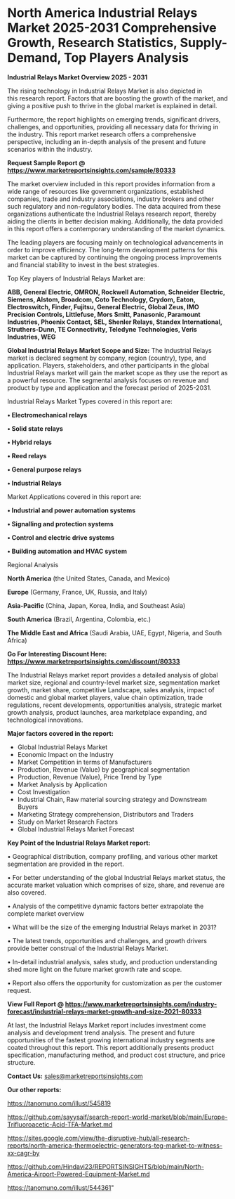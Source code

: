 # North America Industrial Relays Market 2025-2031 Comprehensive Growth, Research Statistics, Supply-Demand,  Top Players Analysis

<Strong> Industrial Relays Market Overview 2025 - 2031</strong>

The rising technology in Industrial Relays Market is also depicted in this research report. Factors that are boosting the growth of the market, and giving a positive push to thrive in the global market is explained in detail.

Furthermore, the report highlights on emerging trends, significant drivers, challenges, and opportunities, providing all necessary data for thriving in the industry. This report market research offers a comprehensive perspective, including an in-depth analysis of the present and future scenarios within the industry.

<strong>Request Sample Report @ <a href=https://www.marketreportsinsights.com/sample/80333>https://www.marketreportsinsights.com/sample/80333</a></strong>

The market overview included in this report provides information from a wide range of resources like government organizations, established companies, trade and industry associations, industry brokers and other such regulatory and non-regulatory bodies. The data acquired from these organizations authenticate the Industrial Relays research report, thereby aiding the clients in better decision making. Additionally, the data provided in this report offers a contemporary understanding of the market dynamics.

The leading players are focusing mainly on technological advancements in order to improve efficiency. The long-term development patterns for this market can be captured by continuing the ongoing process improvements and financial stability to invest in the best strategies.

Top Key players of Industrial Relays Market are:

<strong>ABB, General Electric, OMRON, Rockwell Automation, Schneider Electric, Siemens, Alstom, Broadcom, Coto Technology, Crydom, Eaton, Electroswitch, Finder, Fujitsu, General Electric, Global Zeus, IMO Precision Controls, Littlefuse, Mors Smitt, Panasonic, Paramount Industries, Phoenix Contact, SEL, Shenler Relays, Standex International, Struthers-Dunn, TE Connectivity, Teledyne Technologies, Veris Industries, WEG</strong>

<strong><b>Global Industrial Relays Market Scope and Size:</b></strong>
The Industrial Relays market is declared segment by company, region (country), type, and application. Players, stakeholders, and other participants in the global Industrial Relays market will gain the market scope as they use the report as a powerful resource. The segmental analysis focuses on revenue and product by type and application and the forecast period of 2025-2031.

Industrial Relays Market Types covered in this report are:

<strong>• Electromechanical relays

• Solid state relays

• Hybrid relays

• Reed relays

• General purpose relays

• Industrial Relays</strong>

Market Applications covered in this report are:

<strong>• Industrial and power automation systems

• Signalling and protection systems

• Control and electric drive systems

• Building automation and HVAC system</strong> 

Regional Analysis

<strong>North America</strong> (the United States, Canada, and Mexico)

<strong>Europe</strong> (Germany, France, UK, Russia, and Italy)

<strong>Asia-Pacific</strong> (China, Japan, Korea, India, and Southeast Asia)

<strong>South America</strong> (Brazil, Argentina, Colombia, etc.)

<strong>The Middle East and Africa</strong> (Saudi Arabia, UAE, Egypt, Nigeria, and South Africa)

<strong>Go For Interesting Discount Here: <a href=https://www.marketreportsinsights.com/discount/80333>https://www.marketreportsinsights.com/discount/80333</a></strong>

The Industrial Relays market report provides a detailed analysis of global market size, regional and country-level market size, segmentation market growth, market share, competitive Landscape, sales analysis, impact of domestic and global market players, value chain optimization, trade regulations, recent developments, opportunities analysis, strategic market growth analysis, product launches, area marketplace expanding, and technological innovations.

<strong><b>Major factors covered in the report:</b></strong>
<ul>
  <li>Global Industrial Relays Market </li>
  <li>Economic Impact on the Industry</li>
  <li>Market Competition in terms of Manufacturers</li>
  <li>Production, Revenue (Value) by geographical segmentation</li>
  <li>Production, Revenue (Value), Price Trend by Type</li>
  <li>Market Analysis by Application</li>
  <li>Cost Investigation</li>
  <li>Industrial Chain, Raw material sourcing strategy and Downstream Buyers</li>
  <li>Marketing Strategy comprehension, Distributors and Traders</li>
  <li>Study on Market Research Factors</li>
  <li>Global Industrial Relays Market Forecast</li>
</ul>

<strong><b>Key Point of the Industrial Relays Market report:</b></strong>

• Geographical distribution, company profiling, and various other market segmentation are provided in the report.

• For better understanding of the global Industrial Relays market status, the accurate market valuation which comprises of size, share, and revenue are also covered.

• Analysis of the competitive dynamic factors better extrapolate the complete market overview

• What will be the size of the emerging Industrial Relays market in 2031?

• The latest trends, opportunities and challenges, and growth drivers provide better construal of the Industrial Relays Market.

• In-detail industrial analysis, sales study, and production understanding shed more light on the future market growth rate and scope.

• Report also offers the opportunity for customization as per the customer request.

<strong><b>View Full Report @ <a href=https://www.marketreportsinsights.com/industry-forecast/industrial-relays-market-growth-and-size-2021-80333>https://www.marketreportsinsights.com/industry-forecast/industrial-relays-market-growth-and-size-2021-80333</a></b></strong>


At last, the Industrial Relays Market report includes investment come analysis and development trend analysis. The present and future opportunities of the fastest growing international industry segments are coated throughout this report. This report additionally presents product specification, manufacturing method, and product cost structure, and price structure.

<strong>Contact Us:</strong>
sales@marketreportsinsights.com

<strong>Our other reports:</strong>

<a href=https://tanomuno.com/illust/545819>https://tanomuno.com/illust/545819</a>

<a href=https://github.com/sayysaif/search-report-world-market/blob/main/Europe-Trifluoroacetic-Acid-TFA-Market.md>https://github.com/sayysaif/search-report-world-market/blob/main/Europe-Trifluoroacetic-Acid-TFA-Market.md</a>

<a href=https://sites.google.com/view/the-disruptive-hub/all-research-reports/north-america-thermoelectric-generators-teg-market-to-witness-xx-cagr-by>https://sites.google.com/view/the-disruptive-hub/all-research-reports/north-america-thermoelectric-generators-teg-market-to-witness-xx-cagr-by</a>

<a href=https://github.com/Hindavi23/REPORTSINSIGHTS/blob/main/North-America-Airport-Powered-Equipment-Market.md>https://github.com/Hindavi23/REPORTSINSIGHTS/blob/main/North-America-Airport-Powered-Equipment-Market.md</a>

<a href=https://tanomuno.com/illust/544361>https://tanomuno.com/illust/544361</a>"
